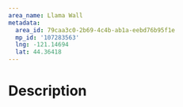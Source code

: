 ```yaml
---
area_name: Llama Wall
metadata:
  area_id: 79caa3c0-2b69-4c4b-ab1a-eebd76b95f1e
  mp_id: '107283563'
  lng: -121.14694
  lat: 44.36418
---
```

# Description
